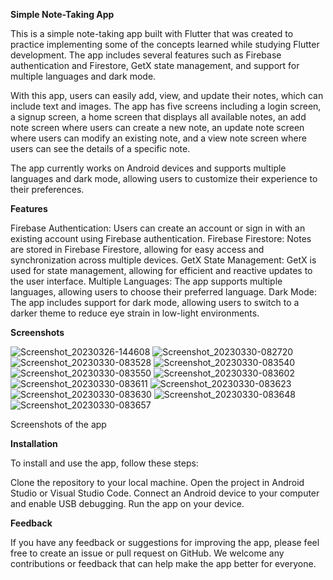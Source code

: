 **Simple Note-Taking App**


This is a simple note-taking app built with Flutter that was created to practice implementing some of the concepts learned while studying Flutter development. The app includes several features such as Firebase authentication and Firestore, GetX state management, and support for multiple languages and dark mode.

With this app, users can easily add, view, and update their notes, which can include text and images. The app has five screens including a login screen, a signup screen, a home screen that displays all available notes, an add note screen where users can create a new note, an update note screen where users can modify an existing note, and a view note screen where users can see the details of a specific note.

The app currently works on Android devices and supports multiple languages and dark mode, allowing users to customize their experience to their preferences.

**Features**


Firebase Authentication: Users can create an account or sign in with an existing account using Firebase authentication.
Firebase Firestore: Notes are stored in Firebase Firestore, allowing for easy access and synchronization across multiple devices.
GetX State Management: GetX is used for state management, allowing for efficient and reactive updates to the user interface.
Multiple Languages: The app supports multiple languages, allowing users to choose their preferred language.
Dark Mode: The app includes support for dark mode, allowing users to switch to a darker theme to reduce eye strain in low-light environments.

**Screenshots**

![Screenshot_20230326-144608](https://user-images.githubusercontent.com/104342138/228775714-320a7b4f-8420-4b1b-98f4-89c7e6118368.png)
![Screenshot_20230330-082720](https://user-images.githubusercontent.com/104342138/228775938-bd5eaf1e-9401-4423-8f50-fbda2b65452a.png)
![Screenshot_20230330-083528](https://user-images.githubusercontent.com/104342138/228775957-058834ff-8724-4107-a45a-1c297fb5a1ba.png)
![Screenshot_20230330-083540](https://user-images.githubusercontent.com/104342138/228775971-53b77f23-f6b6-4c8f-89e5-3b170816a85d.png)
![Screenshot_20230330-083550](https://user-images.githubusercontent.com/104342138/228775984-26820d41-c75f-4803-a386-414e93003cd7.png)
![Screenshot_20230330-083602](https://user-images.githubusercontent.com/104342138/228775993-f1e04f4b-7d01-4ad5-8220-4894933a18d3.png)
![Screenshot_20230330-083611](https://user-images.githubusercontent.com/104342138/228776061-281049e4-2817-43eb-ab05-c58b81b78414.png)
![Screenshot_20230330-083623](https://user-images.githubusercontent.com/104342138/228776088-035de750-0b60-4be3-b1eb-bb09997d4674.png)
![Screenshot_20230330-083630](https://user-images.githubusercontent.com/104342138/228776108-ba5c81a0-52f2-4516-85f2-b704e5f3ee2d.png)
![Screenshot_20230330-083648](https://user-images.githubusercontent.com/104342138/228776130-68717ed8-4e1b-4a09-b0af-eaa4c22e145e.png)
![Screenshot_20230330-083657](https://user-images.githubusercontent.com/104342138/228776151-a83c077c-d2d4-4426-94f5-9a13acf72dcb.png)

Screenshots of the app

**Installation**


To install and use the app, follow these steps:

Clone the repository to your local machine.
Open the project in Android Studio or Visual Studio Code.
Connect an Android device to your computer and enable USB debugging.
Run the app on your device.

**Feedback**


If you have any feedback or suggestions for improving the app, please feel free to create an issue or pull request on GitHub. We welcome any contributions or feedback that can help make the app better for everyone.
